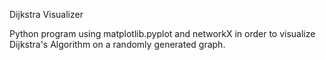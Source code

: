 Dijkstra Visualizer

Python program using matplotlib.pyplot and networkX in order to visualize Dijkstra's Algorithm on a randomly generated graph.
